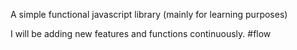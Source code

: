A simple functional javascript library (mainly for learning purposes)

I will be adding new features and functions continuously. #flow
